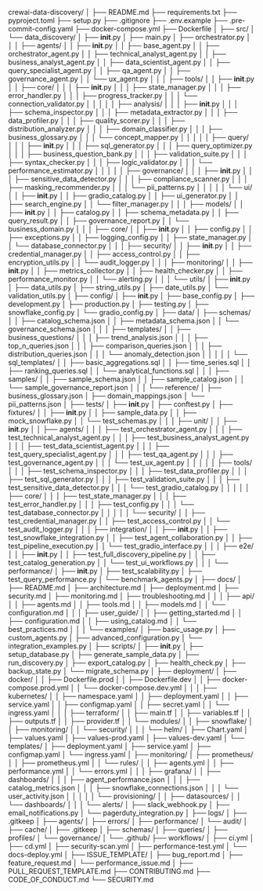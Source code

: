 crewai-data-discovery/
│
├── README.md
├── requirements.txt
├── pyproject.toml
├── setup.py
├── .gitignore
├── .env.example
├── .pre-commit-config.yaml
├── docker-compose.yml
├── Dockerfile
│
├── src/
│   └── data_discovery/
│       ├── __init__.py
│       ├── main.py
│       ├── orchestrator.py
│       │
│       ├── agents/
│       │   ├── __init__.py
│       │   ├── base_agent.py
│       │   ├── orchestrator_agent.py
│       │   ├── technical_analyst_agent.py
│       │   ├── business_analyst_agent.py
│       │   ├── data_scientist_agent.py
│       │   ├── query_specialist_agent.py
│       │   ├── qa_agent.py
│       │   ├── governance_agent.py
│       │   └── ux_agent.py
│       │
│       ├── tools/
│       │   ├── __init__.py
│       │   ├── core/
│       │   │   ├── __init__.py
│       │   │   ├── state_manager.py
│       │   │   ├── error_handler.py
│       │   │   ├── progress_tracker.py
│       │   │   └── connection_validator.py
│       │   │
│       │   ├── analysis/
│       │   │   ├── __init__.py
│       │   │   ├── schema_inspector.py
│       │   │   ├── metadata_extractor.py
│       │   │   ├── data_profiler.py
│       │   │   ├── quality_scorer.py
│       │   │   ├── distribution_analyzer.py
│       │   │   ├── domain_classifier.py
│       │   │   ├── business_glossary.py
│       │   │   └── concept_mapper.py
│       │   │
│       │   ├── query/
│       │   │   ├── __init__.py
│       │   │   ├── sql_generator.py
│       │   │   ├── query_optimizer.py
│       │   │   ├── business_question_bank.py
│       │   │   ├── validation_suite.py
│       │   │   ├── syntax_checker.py
│       │   │   ├── logic_validator.py
│       │   │   └── performance_estimator.py
│       │   │
│       │   ├── governance/
│       │   │   ├── __init__.py
│       │   │   ├── sensitive_data_detector.py
│       │   │   ├── compliance_scanner.py
│       │   │   ├── masking_recommender.py
│       │   │   └── pii_patterns.py
│       │   │
│       │   └── ui/
│       │       ├── __init__.py
│       │       ├── gradio_catalog.py
│       │       ├── ui_generator.py
│       │       ├── search_engine.py
│       │       └── filter_manager.py
│       │
│       ├── models/
│       │   ├── __init__.py
│       │   ├── catalog.py
│       │   ├── schema_metadata.py
│       │   ├── query_result.py
│       │   ├── governance_report.py
│       │   └── business_domain.py
│       │
│       ├── core/
│       │   ├── __init__.py
│       │   ├── config.py
│       │   ├── exceptions.py
│       │   ├── logging_config.py
│       │   ├── state_manager.py
│       │   └── database_connector.py
│       │
│       ├── security/
│       │   ├── __init__.py
│       │   ├── credential_manager.py
│       │   ├── access_control.py
│       │   ├── encryption_utils.py
│       │   └── audit_logger.py
│       │
│       ├── monitoring/
│       │   ├── __init__.py
│       │   ├── metrics_collector.py
│       │   ├── health_checker.py
│       │   ├── performance_monitor.py
│       │   └── alerting.py
│       │
│       └── utils/
│           ├── __init__.py
│           ├── data_utils.py
│           ├── string_utils.py
│           ├── date_utils.py
│           └── validation_utils.py
│
├── config/
│   ├── __init__.py
│   ├── base_config.py
│   ├── development.py
│   ├── production.py
│   ├── testing.py
│   ├── snowflake_config.py
│   └── gradio_config.py
│
├── data/
│   ├── schemas/
│   │   ├── catalog_schema.json
│   │   ├── metadata_schema.json
│   │   └── governance_schema.json
│   │
│   ├── templates/
│   │   ├── business_questions/
│   │   │   ├── trend_analysis.json
│   │   │   ├── top_n_queries.json
│   │   │   ├── comparison_queries.json
│   │   │   ├── distribution_queries.json
│   │   │   └── anomaly_detection.json
│   │   │
│   │   └── sql_templates/
│   │       ├── basic_aggregations.sql
│   │       ├── time_series.sql
│   │       ├── ranking_queries.sql
│   │       └── analytical_functions.sql
│   │
│   ├── samples/
│   │   ├── sample_schema.json
│   │   ├── sample_catalog.json
│   │   └── sample_governance_report.json
│   │
│   └── reference/
│       ├── business_glossary.json
│       ├── domain_mappings.json
│       └── pii_patterns.json
│
├── tests/
│   ├── __init__.py
│   ├── conftest.py
│   ├── fixtures/
│   │   ├── __init__.py
│   │   ├── sample_data.py
│   │   ├── mock_snowflake.py
│   │   └── test_schemas.py
│   │
│   ├── unit/
│   │   ├── __init__.py
│   │   ├── agents/
│   │   │   ├── test_orchestrator_agent.py
│   │   │   ├── test_technical_analyst_agent.py
│   │   │   ├── test_business_analyst_agent.py
│   │   │   ├── test_data_scientist_agent.py
│   │   │   ├── test_query_specialist_agent.py
│   │   │   ├── test_qa_agent.py
│   │   │   ├── test_governance_agent.py
│   │   │   └── test_ux_agent.py
│   │   │
│   │   ├── tools/
│   │   │   ├── test_schema_inspector.py
│   │   │   ├── test_data_profiler.py
│   │   │   ├── test_sql_generator.py
│   │   │   ├── test_validation_suite.py
│   │   │   ├── test_sensitive_data_detector.py
│   │   │   └── test_gradio_catalog.py
│   │   │
│   │   ├── core/
│   │   │   ├── test_state_manager.py
│   │   │   ├── test_error_handler.py
│   │   │   ├── test_config.py
│   │   │   └── test_database_connector.py
│   │   │
│   │   └── security/
│   │       ├── test_credential_manager.py
│   │       ├── test_access_control.py
│   │       └── test_audit_logger.py
│   │
│   ├── integration/
│   │   ├── __init__.py
│   │   ├── test_snowflake_integration.py
│   │   ├── test_agent_collaboration.py
│   │   ├── test_pipeline_execution.py
│   │   └── test_gradio_interface.py
│   │
│   ├── e2e/
│   │   ├── __init__.py
│   │   ├── test_full_discovery_pipeline.py
│   │   ├── test_catalog_generation.py
│   │   └── test_ui_workflows.py
│   │
│   └── performance/
│       ├── __init__.py
│       ├── test_scalability.py
│       ├── test_query_performance.py
│       └── benchmark_agents.py
│
├── docs/
│   ├── README.md
│   ├── architecture.md
│   ├── deployment.md
│   ├── security.md
│   ├── monitoring.md
│   ├── troubleshooting.md
│   │
│   ├── api/
│   │   ├── agents.md
│   │   ├── tools.md
│   │   ├── models.md
│   │   └── configuration.md
│   │
│   ├── user_guide/
│   │   ├── getting_started.md
│   │   ├── configuration.md
│   │   ├── using_catalog.md
│   │   └── best_practices.md
│   │
│   └── examples/
│       ├── basic_usage.py
│       ├── custom_agents.py
│       ├── advanced_configuration.py
│       └── integration_examples.py
│
├── scripts/
│   ├── __init__.py
│   ├── setup_database.py
│   ├── generate_sample_data.py
│   ├── run_discovery.py
│   ├── export_catalog.py
│   ├── health_check.py
│   ├── backup_state.py
│   └── migrate_schema.py
│
├── deployment/
│   ├── docker/
│   │   ├── Dockerfile.prod
│   │   ├── Dockerfile.dev
│   │   ├── docker-compose.prod.yml
│   │   └── docker-compose.dev.yml
│   │
│   ├── kubernetes/
│   │   ├── namespace.yaml
│   │   ├── deployment.yaml
│   │   ├── service.yaml
│   │   ├── configmap.yaml
│   │   ├── secret.yaml
│   │   └── ingress.yaml
│   │
│   ├── terraform/
│   │   ├── main.tf
│   │   ├── variables.tf
│   │   ├── outputs.tf
│   │   ├── provider.tf
│   │   └── modules/
│   │       ├── snowflake/
│   │       ├── monitoring/
│   │       └── security/
│   │
│   └── helm/
│       ├── Chart.yaml
│       ├── values.yaml
│       ├── values-prod.yaml
│       ├── values-dev.yaml
│       └── templates/
│           ├── deployment.yaml
│           ├── service.yaml
│           ├── configmap.yaml
│           └── ingress.yaml
│
├── monitoring/
│   ├── prometheus/
│   │   ├── prometheus.yml
│   │   └── rules/
│   │       ├── agents.yml
│   │       ├── performance.yml
│   │       └── errors.yml
│   │
│   ├── grafana/
│   │   ├── dashboards/
│   │   │   ├── agent_performance.json
│   │   │   ├── catalog_metrics.json
│   │   │   ├── snowflake_connections.json
│   │   │   └── user_activity.json
│   │   │
│   │   └── provisioning/
│   │       ├── datasources/
│   │       └── dashboards/
│   │
│   └── alerts/
│       ├── slack_webhook.py
│       ├── email_notifications.py
│       └── pagerduty_integration.py
│
├── logs/
│   ├── .gitkeep
│   ├── agents/
│   ├── errors/
│   ├── performance/
│   └── audit/
│
├── cache/
│   ├── .gitkeep
│   ├── schemas/
│   ├── queries/
│   ├── profiles/
│   └── governance/
│
└── .github/
    ├── workflows/
    │   ├── ci.yml
    │   ├── cd.yml
    │   ├── security-scan.yml
    │   ├── performance-test.yml
    │   └── docs-deploy.yml
    │
    ├── ISSUE_TEMPLATE/
    │   ├── bug_report.md
    │   ├── feature_request.md
    │   └── performance_issue.md
    │
    ├── PULL_REQUEST_TEMPLATE.md
    ├── CONTRIBUTING.md
    ├── CODE_OF_CONDUCT.md
    └── SECURITY.md